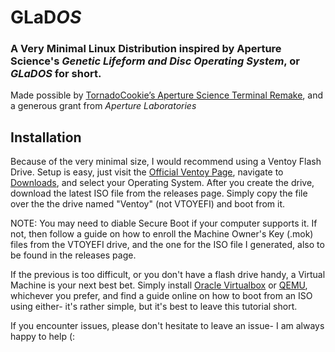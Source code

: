# GLaD*OS*
### A Very Minimal Linux Distribution inspired by Aperture Science's *Genetic Lifeform and Disc Operating System*, or *GLaDOS* for short. 

Made possible by [TornadoCookie’s Aperture Science Terminal Remake](https://github.com/TornadoCookie/glados), and a generous grant from *Aperture Laboratories*

## Installation
Because of the very minimal size, I would recommend using a Ventoy Flash Drive. Setup is easy, just visit the [Official Ventoy Page](https://www.ventoy.net/en/), navigate to [Downloads](https://www.ventoy.net/en/download.html), and select your Operating System.
After you create the drive, download the latest ISO file from the releases page. Simply copy the file over the the drive named "Ventoy" (not VTOYEFI) and boot from it.

NOTE: You may need to diable Secure Boot if your computer supports it. If not, then follow a guide on how to enroll the Machine Owner's Key (.mok) files from the VTOYEFI drive, and the one for the ISO file I generated, also to be found in the releases page.

If the previous is too difficult, or you don't have a flash drive handy, a Virtual Machine is your next best bet.
Simply install [Oracle Virtualbox](https://www.virtualbox.org/) or [QEMU](https://www.qemu.org/), whichever you prefer, and find a guide online on how to boot from an ISO using either- it's rather simple, but it's best to leave this tutorial short.

If you encounter issues, please don't hesitate to leave an issue- I am always happy to help (:
